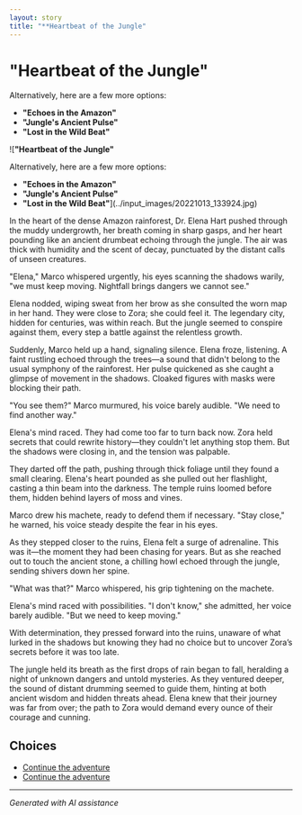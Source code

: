 ```yaml
---
layout: story
title: "**Heartbeat of the Jungle"
---
```


# **"Heartbeat of the Jungle"**

Alternatively, here are a few more options:

- **"Echoes in the Amazon"**
- **"Jungle's Ancient Pulse"**
- **"Lost in the Wild Beat"**

![**"Heartbeat of the Jungle"**

Alternatively, here are a few more options:

- **"Echoes in the Amazon"**
- **"Jungle's Ancient Pulse"**
- **"Lost in the Wild Beat"**](../input_images/20221013_133924.jpg)

In the heart of the dense Amazon rainforest, Dr. Elena Hart pushed through the muddy undergrowth, her breath coming in sharp gasps, and her heart pounding like an ancient drumbeat echoing through the jungle. The air was thick with humidity and the scent of decay, punctuated by the distant calls of unseen creatures.

"Elena," Marco whispered urgently, his eyes scanning the shadows warily, "we must keep moving. Nightfall brings dangers we cannot see."

Elena nodded, wiping sweat from her brow as she consulted the worn map in her hand. They were close to Zora; she could feel it. The legendary city, hidden for centuries, was within reach. But the jungle seemed to conspire against them, every step a battle against the relentless growth.

Suddenly, Marco held up a hand, signaling silence. Elena froze, listening. A faint rustling echoed through the trees—a sound that didn't belong to the usual symphony of the rainforest. Her pulse quickened as she caught a glimpse of movement in the shadows. Cloaked figures with masks were blocking their path.

"You see them?" Marco murmured, his voice barely audible. "We need to find another way."

Elena's mind raced. They had come too far to turn back now. Zora held secrets that could rewrite history—they couldn't let anything stop them. But the shadows were closing in, and the tension was palpable.

They darted off the path, pushing through thick foliage until they found a small clearing. Elena's heart pounded as she pulled out her flashlight, casting a thin beam into the darkness. The temple ruins loomed before them, hidden behind layers of moss and vines.

Marco drew his machete, ready to defend them if necessary. "Stay close," he warned, his voice steady despite the fear in his eyes.

As they stepped closer to the ruins, Elena felt a surge of adrenaline. This was it—the moment they had been chasing for years. But as she reached out to touch the ancient stone, a chilling howl echoed through the jungle, sending shivers down her spine.

"What was that?" Marco whispered, his grip tightening on the machete.

Elena's mind raced with possibilities. "I don't know," she admitted, her voice barely audible. "But we need to keep moving."

With determination, they pressed forward into the ruins, unaware of what lurked in the shadows but knowing they had no choice but to uncover Zora’s secrets before it was too late.

The jungle held its breath as the first drops of rain began to fall, heralding a night of unknown dangers and untold mysteries. As they ventured deeper, the sound of distant drumming seemed to guide them, hinting at both ancient wisdom and hidden threats ahead. Elena knew that their journey was far from over; the path to Zora would demand every ounce of their courage and cunning.


## Choices

* [Continue the adventure](./20221013_170405.md)
* [Continue the adventure](./20221113_161526.md)


---
*Generated with AI assistance*
